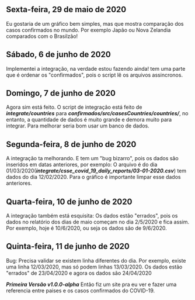 ## Sexta-feira, 29 de maio de 2020

Eu gostaria de um gráfico bem simples, mas que mostra comparação dos casos confirmados no mundo. Por exemplo Japão ou Nova Zelandia comparados com o Brasilzão!

## Sábado, 6 de junho de 2020

Implementei a integração, na verdade estou fazendo ainda! tem uma parte que é ordenar os "confirmados", pois o script lê os arquivos assincronos.

## Domingo, 7 de junho de 2020

Agora sim está feito. O script de integração está feito de ***integrate/countries*** para ***confirmados/src/casesCountries/countries/***, no entanto, a quantidade de dados é muito grande e demora muito para integrar. Para melhorar seria bom usar um banco de dados.

## Segunda-feira, 8 de junho de 2020

A integração ta melhorando. E tem um "bug bizarro", pois os dados são inseridos em datas anteriores, por exemplo: O arquivo é do dia 01/03/2020(***integrate/csse_covid_19_daily_reports/03-01-2020.csv***) tem dados do dia 12/02/2020. Para o gráfico é importante limpar esse dados anteriores.

## Quarta-feira, 10 de junho de 2020

A integração também está esquisita: Os dados estão "errados", pois os dados no relatório dos dias de maio começam no dia 2/5/2020 e fica assim. Por exemplo, hoje é 10/6/2020, ou seja os dados são de 9/6/2020.

## Quinta-feira, 11 de junho de 2020

Bug: Precisa validar se existem linha diferentes do dia. Por exemplo, existe uma linha 12/03/2020, mas só podem linhas 13/03/2020.
Os dados estão "errados" de 23/04/2020 e agora os dados são 24/04/2020 

***Primeira Versão v1.0.0-alpha***
Então fiz um site pra eu ver e fazer uma referencia entre paises e os casos confirmados do COVID-19.

